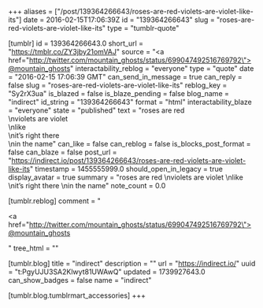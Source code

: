 +++
aliases = ["/post/139364266643/roses-are-red-violets-are-violet-like-its"]
date = 2016-02-15T17:06:39Z
id = "139364266643"
slug = "roses-are-red-violets-are-violet-like-its"
type = "tumblr-quote"

[tumblr]
id = 139364266643.0
short_url = "https://tmblr.co/ZY3jby21omVAJ"
source = "<a href=\"http://twitter.com/mountain_ghosts/status/699047492516769792\">@mountain_ghosts</a>"
interactability_reblog = "everyone"
type = "quote"
date = "2016-02-15 17:06:39 GMT"
can_send_in_message = true
can_reply = false
slug = "roses-are-red-violets-are-violet-like-its"
reblog_key = "Sy2rX3ua"
is_blazed = false
is_blaze_pending = false
blog_name = "indirect"
id_string = "139364266643"
format = "html"
interactability_blaze = "everyone"
state = "published"
text = "roses are red<br/>\nviolets are violet<br/>\nlike<br/>\nit&rsquo;s right there<br/>\nin the name"
can_like = false
can_reblog = false
is_blocks_post_format = false
can_blaze = false
post_url = "https://indirect.io/post/139364266643/roses-are-red-violets-are-violet-like-its"
timestamp = 1455555999.0
should_open_in_legacy = true
display_avatar = true
summary = "roses are red \nviolets are violet \nlike \nit’s right there \nin the name"
note_count = 0.0

[tumblr.reblog]
comment = "<p><a href=\"http://twitter.com/mountain_ghosts/status/699047492516769792\">@mountain_ghosts</a></p>"
tree_html = ""

[tumblr.blog]
title = "indirect"
description = ""
url = "https://indirect.io/"
uuid = "t:PgyUJU3SA2Klwyt81UWAwQ"
updated = 1739927643.0
can_show_badges = false
name = "indirect"

[tumblr.blog.tumblrmart_accessories]
+++
